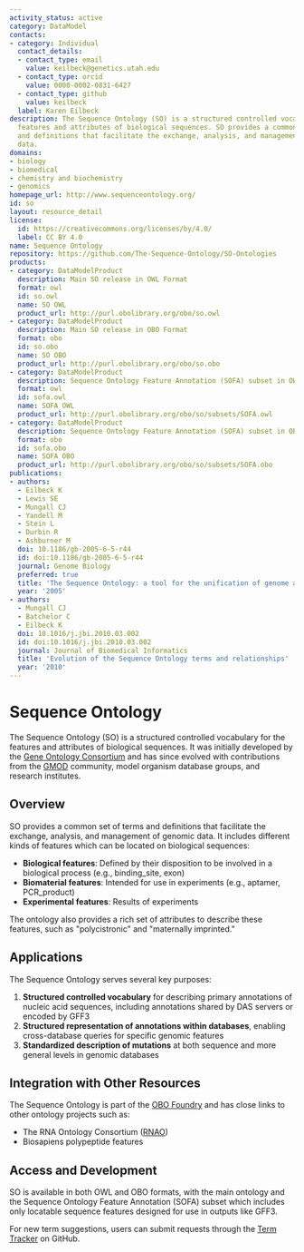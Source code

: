 ```yaml
---
activity_status: active
category: DataModel
contacts:
- category: Individual
  contact_details:
  - contact_type: email
    value: keilbeck@genetics.utah.edu
  - contact_type: orcid
    value: 0000-0002-0831-6427
  - contact_type: github
    value: keilbeck
  label: Karen Eilbeck
description: The Sequence Ontology (SO) is a structured controlled vocabulary for the
  features and attributes of biological sequences. SO provides a common set of terms
  and definitions that facilitate the exchange, analysis, and management of genomic
  data.
domains:
- biology
- biomedical
- chemistry and biochemistry
- genomics
homepage_url: http://www.sequenceontology.org/
id: so
layout: resource_detail
license:
  id: https://creativecommons.org/licenses/by/4.0/
  label: CC BY 4.0
name: Sequence Ontology
repository: https://github.com/The-Sequence-Ontology/SO-Ontologies
products:
- category: DataModelProduct
  description: Main SO release in OWL Format
  format: owl
  id: so.owl
  name: SO OWL
  product_url: http://purl.obolibrary.org/obo/so.owl
- category: DataModelProduct
  description: Main SO release in OBO Format
  format: obo
  id: so.obo
  name: SO OBO
  product_url: http://purl.obolibrary.org/obo/so.obo
- category: DataModelProduct
  description: Sequence Ontology Feature Annotation (SOFA) subset in OWL format. This subset includes only locatable sequence features and is designed for use in such outputs as GFF3.
  format: owl
  id: sofa.owl
  name: SOFA OWL
  product_url: http://purl.obolibrary.org/obo/so/subsets/SOFA.owl
- category: DataModelProduct
  description: Sequence Ontology Feature Annotation (SOFA) subset in OBO format. This subset includes only locatable sequence features and is designed for use in such outputs as GFF3.
  format: obo
  id: sofa.obo
  name: SOFA OBO
  product_url: http://purl.obolibrary.org/obo/so/subsets/SOFA.obo
publications:
- authors:
  - Eilbeck K
  - Lewis SE
  - Mungall CJ
  - Yandell M
  - Stein L
  - Durbin R
  - Ashburner M
  doi: 10.1186/gb-2005-6-5-r44
  id: doi:10.1186/gb-2005-6-5-r44
  journal: Genome Biology
  preferred: true
  title: 'The Sequence Ontology: a tool for the unification of genome annotations'
  year: '2005'
- authors:
  - Mungall CJ
  - Batchelor C
  - Eilbeck K
  doi: 10.1016/j.jbi.2010.03.002
  id: doi:10.1016/j.jbi.2010.03.002
  journal: Journal of Biomedical Informatics
  title: 'Evolution of the Sequence Ontology terms and relationships'
  year: '2010'
---
```

# Sequence Ontology

The Sequence Ontology (SO) is a structured controlled vocabulary for the features and attributes of biological sequences. It was initially developed by the [Gene Ontology Consortium](http://www.geneontology.org/) and has since evolved with contributions from the [GMOD](http://www.gmod.org/) community, model organism database groups, and research institutes.

## Overview

SO provides a common set of terms and definitions that facilitate the exchange, analysis, and management of genomic data. It includes different kinds of features which can be located on biological sequences:

- **Biological features**: Defined by their disposition to be involved in a biological process (e.g., binding_site, exon)
- **Biomaterial features**: Intended for use in experiments (e.g., aptamer, PCR_product)
- **Experimental features**: Results of experiments

The ontology also provides a rich set of attributes to describe these features, such as "polycistronic" and "maternally imprinted."

## Applications

The Sequence Ontology serves several key purposes:

1. **Structured controlled vocabulary** for describing primary annotations of nucleic acid sequences, including annotations shared by DAS servers or encoded by GFF3
2. **Structured representation of annotations within databases**, enabling cross-database queries for specific genomic features
3. **Standardized description of mutations** at both sequence and more general levels in genomic databases

## Integration with Other Resources

The Sequence Ontology is part of the [OBO Foundry](http://www.obofoundry.org/) and has close links to other ontology projects such as:
- The RNA Ontology Consortium ([RNAO](http://roc.bgsu.edu/))
- Biosapiens polypeptide features

## Access and Development

SO is available in both OWL and OBO formats, with the main ontology and the Sequence Ontology Feature Annotation (SOFA) subset which includes only locatable sequence features designed for use in outputs like GFF3.

For new term suggestions, users can submit requests through the [Term Tracker](https://github.com/The-Sequence-Ontology/SO-Ontologies/issues) on GitHub.